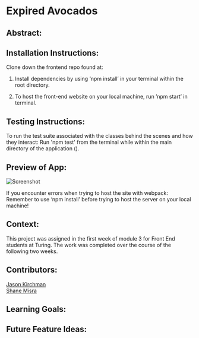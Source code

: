 # Expired Avocados

## Abstract:
[//]: <>
  
## Installation Instructions:
[//]: <>

Clone down the frontend repo found at:

1. Install dependencies by using ‘npm install’ in your terminal within the root directory.

3. To host the front-end website on your local machine, run ’npm start’ in terminal.


## Testing Instructions:
[//]: <>

To run the test suite associated with the classes behind the scenes and how they interact: 
Run 'npm test' from the terminal while within the main directory of the application ().

## Preview of App:
[//]: <>

![Screenshot]()


If you encounter errors when trying to host the site with webpack: Remember to use ‘npm install’ before trying to host the server on your local machine!

## Context:
[//]: <>
This project was assigned in the first week of module 3 for Front End students at Turing. The work was completed over the course of the following two weeks.

## Contributors:
[//]: <>

[Jason Kirchman](https://github.com/kirch1) \
[Shane Misra](https://github.com/sdmisra)


## Learning Goals:
[//]: <>


## Future Feature Ideas:
[//]: <>
